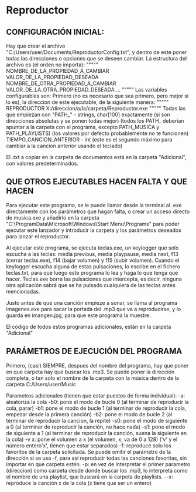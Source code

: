 # Reproductor
## CONFIGURACIÓN INICIAL:

Hay que crear el archivo "C:/Users/user/Documents/ReproductorConfig.txt", y dentro de este poner todas las direcciones o opciones
que se deseen cambiar. La estructura del archivo es (el orden no importa):
"""""
NOMBRE_DE_LA_PROPIEDAD_A_CAMBIAR
VALOR_DE_LA_PROPIEDAD_DESEADA
NOMBRE_DE_OTRA_PROPIEDAD_A_CAMBIAR
VALOR_DE_LA_OTRA_PROPIEDAD_DESEADA
...
"""""
Las variables configurables son:
    Primero (no es necesario que sea primero, pero mejor si lo es), la direccion de este ejecutable, de la siguiente manera:
        """""
        REPRODUCTOR
        X:/direccion/a/la/carpeta/Reproductor.exe
        """""
    Todas las que empiezan con "PATH_" - strings, char[100] exactamente (si son direcciones absolutas y se ponen todas mejor)
        (todos los PATH_ deberían apuntar a la carpeta con el programa, excepto PATH_MUSICA y PATH_PLAYLISTS) (los valores
            por defecto probablemente no te funcionen)
    TIEMPO_CANCION_ANTERIOR - int (este es el segundo máximo para cambiar a la cancion anterior usando el teclado)

El .txt a copiar en la carpeta de documentos está en la carpeta "Adicional", con valores predeterminados.


## QUE OTROS EJECUTABLES HACEN FALTA Y QUE HACEN

Para ejecutar este programa, se le puede llamar desde la terminal al .exe directamente con los parámetros que hagan falta,
o crear un acceso directo de musica.exe y añadirlo en la carpeta "C:\ProgramData\Microsoft\Windows\Start Menu\Programs" 
para poder ejecutar este lanzador y introducir la carpeta y los parámetros deseados para lanzar el reproductor.

Al ejecutar este programa, se ejecuta teclas.exe, un keylogger que solo escucha a las teclas: 
media previous, media playpause, media next, f13 (cerrar teclas.exe), f14 (bajar volumen) y f15 (subir volumen). Cuando el 
keylogger escucha alguna de estas pulsaciones, lo escribe en el fichero teclas.txt, para que luego este programa lo lea
y haga lo que tenga que hacer. Teclas.exe borra las pulsaciones que intercepta, es decir, ninguna otra aplicación sabrá
que se ha pulsado cualquiera de las teclas antes mencionadas.

Justo antes de que una canción empieze a sonar, se llama al programa imagenes.exe para sacar la portada del .mp3 que va 
a reproducirse, y lo guarda en imangen.jpg, para que este programa la muestre.

El código de todos estos programas adicionales, están en la carpeta "Adicional"


## PARÁMETROS DE EJECUCIÓN DEL PROGRAMA

Primero, (casi) SIEMPRE, despues del nombre del programa, hay que poner en que carpeta hay que buscar los .mp3. Se puede poner
    la dirección completa, o tan solo el nombre de la carpeta con la música dentro de la carpeta C:/Users/user/Music

Parametros adicionales (tienen que estar puestos de forma individual):
    -a: aleatoriza la cola
    -b0: pone el modo de bucle 0 (al terminar de reproducir la cola, parar)
    -b1: pone el modo de bucle 1 (al terminar de reproducir la cola, empezar desde la primera canción)
    -b2: pone el modo de bucle 2 (al terminar de reproducir la cancion, la repite)
    -s0: pone el modo de siguiente a 0 (al terminar de reproducir la canción, no hace nada)
    -s1: pone el modo de siguiente a 1 (al terminar de reproducir la canción, suena la siguiente en la cola)
    -v x: pone el volumen a x (el volumen, x, va de 0 a 128) ('v' y el número entero'x', tienen que estar separados)
    -f: reproduce solo los favoritos de la carpeta solicitada. Se puede omitir el parámetro de la dirección si se usa -f,
        para así reproducir todas las canciones favoritas, sin importar en que carpeta estén.
    -p: en vez de interpretar el primer parametro (direccion) como carpeta desde donde buscar los .mp3, lo interpreta como
        el nombre de una playlist, que buscará en la carpeta de playlists.
    --x: reproduce la canción x de la cola (x tiene que ser un entero)